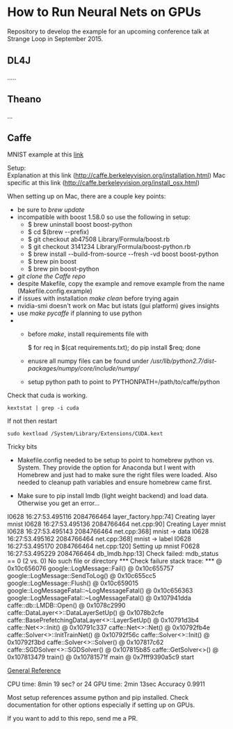 How to Run Neural Nets on GPUs
==================

Repository to develop the example for an upcoming conference talk at Strange Loop in September 2015.


DL4J
--------

.....


Theano
--------

...


Caffe
--------

MNIST example at this [link](?)    
   
   
Setup:   
Explanation at this link (http://caffe.berkeleyvision.org/installation.html)
Mac specific at this link (http://caffe.berkeleyvision.org/install_osx.html)

When setting up on Mac, there are a couple key points:

- be sure to *brew update*
- incompatible with boost 1.58.0 so use the following in setup:
	- $ brew uninstall boost boost-python
	- $ cd $(brew --prefix)
	- $ git checkout ab47508 Library/Formula/boost.rb
	- $ git checkout 3141234 Library/Formula/boost-python.rb
	- $ brew install --build-from-source --fresh -vd boost boost-python
	- $ brew pin boost
	- $ brew pin boost-python
- *git clone the Caffe repo*
- despite Makefile, copy the example and remove example from the name (Makefile.config.example)
- if issues with installation *make clean* before trying again
- nvidia-smi doesn't work on Mac but istats (gui platform) gives insights
- use *make pycaffe* if planning to use python
- 	- before *make*, install requirements file with

		$ for req in $(cat requirements.txt); do pip install $req; done 	

	- enusre all numpy files can be found under */usr/lib/python2.7/dist-packages/numpy/core/include/numpy/*
	- setup python path to point to PYTHONPATH=/path/to/caffe/python

Check that cuda is working. 
		
	kextstat | grep -i cuda

If not then restart

	sudo kextload /System/Library/Extensions/CUDA.kext
   

Tricky bits
- Makefile.config needed to be setup to point to homebrew python vs. System. They provide the option for Anaconda but I went with Homebrew and just had to make sure the right files were loaded. Also needed to cleanup path variables and ensure homebrew came first.

 - Make sure to pip install lmdb (light weight backend) and load data. Otherwise you get an error...

I0628 16:27:53.495116 2084766464 layer_factory.hpp:74] Creating layer mnist
I0628 16:27:53.495136 2084766464 net.cpp:90] Creating Layer mnist
I0628 16:27:53.495143 2084766464 net.cpp:368] mnist -> data
I0628 16:27:53.495162 2084766464 net.cpp:368] mnist -> label
I0628 16:27:53.495170 2084766464 net.cpp:120] Setting up mnist
F0628 16:27:53.495229 2084766464 db_lmdb.hpp:13] Check failed: mdb_status == 0 (2 vs. 0) No such file or directory
*** Check failure stack trace: ***
    @        0x10c656076  google::LogMessage::Fail()
    @        0x10c655757  google::LogMessage::SendToLog()
    @        0x10c655cc5  google::LogMessage::Flush()
    @        0x10c659015  google::LogMessageFatal::~LogMessageFatal()
    @        0x10c656363  google::LogMessageFatal::~LogMessageFatal()
    @        0x107941dda  caffe::db::LMDB::Open()
    @        0x1078c2990  caffe::DataLayer<>::DataLayerSetUp()
    @        0x1078b2cfe  caffe::BasePrefetchingDataLayer<>::LayerSetUp()
    @        0x10791d3b4  caffe::Net<>::Init()
    @        0x10791c337  caffe::Net<>::Net()
    @        0x10792fb4e  caffe::Solver<>::InitTrainNet()
    @        0x10792f56c  caffe::Solver<>::Init()
    @        0x10792f3bd  caffe::Solver<>::Solver()
    @        0x107817c62  caffe::SGDSolver<>::SGDSolver()
    @        0x107815b85  caffe::GetSolver<>()
    @        0x107813479  train()
    @        0x10781571f  main
    @     0x7fff9390a5c9  start
   
[General Reference](http://tutorial.caffe.berkeleyvision.org/)   

CPU time: 8min 19 sec? or 24
GPU time: 2min 13sec
Accuracy 0.9911


Most setup references assume python and pip installed. Check documentation for other options especially if setting up on GPUs. 

If you want to add to this repo, send me a PR.
